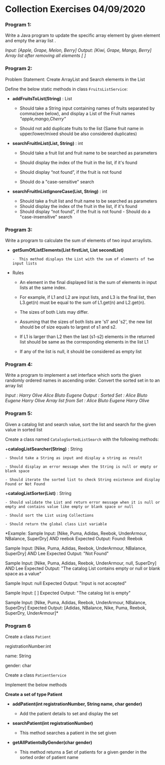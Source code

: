 # Collection Exercises 04/09/2020

### Program 1:

Write a Java program to update the specific array element by given element and empty the array list .

*Input: [Apple, Grape, Melon, Berry]
Output: [Kiwi, Grape, Mango, Berry]
Array list after removing all elements [ ]*

  

### Program 2:

Problem Statement: Create ArrayList and Search elements in the List

Define the below static methods in class `FruitsListService`:

  

-   **addFruitsToList(String)** : List<String>
    

	-   Should take a String input containing names of fruits separated by comma(see below), and display a List of the Fruit names    
*"apple,mango,Cherry"*

	-   Should not add duplicate fruits to the list (Same fruit name in upper/lower/mixed should be also considered duplicates)
    

  

 - **searchFruitInList(List<String>, String)** : int
    

  

	 - Should take a fruit list and fruit name to be searched as parameters
    
   - Should display the index of the fruit in the list, if it's found
    
   - Should display “not found”, if the fruit is not found
    
	- Should do a "case-sensitive" search
    

-   **searchFruitInListIgnoreCase(List<String>, String)** : int

	   - Should take a fruit list and fruit name to be searched as parameters
       - Should display the index of the fruit in the list, if it's found
       - Should display “not found”, if the fruit is not found
	    - Should do a "case-insensitive" search
    

### Program 3:

Write a program to calculate the sum of elements of two input arraylists.

  
  

-   **getSumOfListElements(List<Integer> firstList, List<Integer> secondList)**
    
	    -  This method displays the List with the sum of elements of two input lists
    

- Rules

	-   An element in the final displayed list is the sum of elements in input lists at the same index.
    

	-   For example, if L1 and L2 are input lists, and L3 is the final list, then L3.get(n) must be equal to the sum of L1.get(n) and L2.get(n).
    
	-   The sizes of both Lists may differ.
    
	-   Assuming that the sizes of both lists are 's1' and 's2', the new list should be of size equals to largest of s1 and s2.

	-   If L1 is larger than L2 then the last (s1-s2) elements in the returned list should be same as the corresponding elements in the list L1
	-   If any of the list is null, it should be considered as empty list

### Program 4:

Write a program to implement a set interface which sorts the given randomly ordered names in ascending order. Convert the sorted set in to an array list

*Input : Harry Olive Alice Bluto Eugene
Output :
Sorted Set : Alice Bluto Eugene Harry Olive
Array list from Set : Alice Bluto Eugene Harry Olive*

### Program 5:

Given a catalog list and search value, sort the list and search for the given value in sorted list

Create a class named `CatalogSortedListSearch` with the following methods:

+**catalogListSearcher(String)** : String

	- Should take a String as input and display a string as result

	- Should display an error message when the String is null or empty or blank space

	- Should iterate the sorted list to check String existence and display Found or Not Found

+**catalogListSorter(List<String>)** : String

	- Should validate the List and return error message when it is null or empty and contains value like empty or blank space or null

	- Should sort the List using Collections

	- Should return the global class List variable

  

*Example: Sample Input:
[Nike, Puma, Adidas, Reebok, UnderArmour, NBalance, SuperDry] AND reebok
Expected Output:
Found: Reebok
  
Sample Input:
[Nike, Puma, Adidas, Reebok, UnderArmour, NBalance, SuperDry] AND Lee
Expected Output:
"Not Found"
  
Sample Input:
[Nike, Puma, Adidas, Reebok, UnderArmour, null, SuperDry] AND Lee
Expected Output:
"The catalog List contains empty or null or blank space as a value"
  
Sample Input:
null
Expected Output:
"Input is not accepted"
  
Sample Input:
[ ]
Expected Output:
"The catalog list is empty"
  
Sample Input:
[Nike, Puma, Adidas, Reebok, UnderArmour, NBalance, SuperDry]
Expected Output:
[Adidas, NBalance, Nike, Puma, Reebok, SuperDry, UnderArmour]*

### Program 6

Create a class `Patient`

registrationNumber:int

name: String

gender: char

Create a class `PatientService`

Implement the below methods

**Create a set of type Patient**

-   **addPatient(int registrationNumber, String name, char gender)**
	-   Add the patient details to set and display the set
    
-   **searchPatient(int registrationNumber)**
	-   This method searches a patient in the set given

-   **getAllPatientsByGender(char gender)**
	-   This method returns a Set of patients for a given gender in the sorted order of patient name